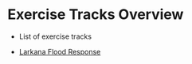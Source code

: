 # Exercise Tracks Overview


- List of exercise tracks

- [Larkana Flood Response](/content/Exercise_tracks/en_larkana_flood_response.md)

